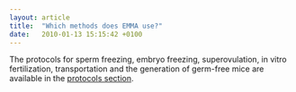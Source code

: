 ```yaml
---
layout: article
title:  "Which methods does EMMA use?"
date:   2010-01-13 15:15:42 +0100
---
```


The protocols for sperm freezing, embryo freezing, superovulation, in vitro fertilization, transportation and the generation of germ-free mice are available in the [protocols section][link-section].

[link-section]: http://www.emmanet.org/protocols.php